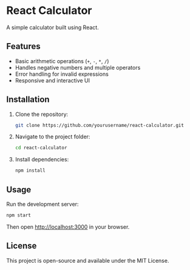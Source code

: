 # React Calculator

A simple calculator built using React.

## Features

- Basic arithmetic operations (`+`, `-`, `*`, `/`)
- Handles negative numbers and multiple operators
- Error handling for invalid expressions
- Responsive and interactive UI

## Installation

1. Clone the repository:
   ```sh
   git clone https://github.com/yourusername/react-calculator.git
   ```
2. Navigate to the project folder:
   ```sh
   cd react-calculator
   ```
3. Install dependencies:
   ```sh
   npm install
   ```

## Usage

Run the development server:
```sh
npm start
```
Then open [http://localhost:3000](http://localhost:3000) in your browser.

## License

This project is open-source and available under the MIT License.
